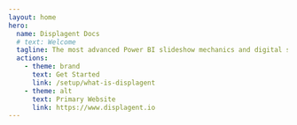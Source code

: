 ```yaml
---
layout: home
hero:
  name: Displagent Docs
  # text: Welcome
  tagline: The most advanced Power BI slideshow mechanics and digital signage software in the Power BI ecosystem.
  actions:
    - theme: brand
      text: Get Started
      link: /setup/what-is-displagent
    - theme: alt
      text: Primary Website
      link: https://www.displagent.io
---
```

